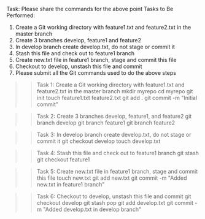 Task: Please share the commands for the above point
 Tasks to Be Performed: 
1. Create a Git working directory with feature1.txt and feature2.txt in the master branch 
2. Create 3 branches develop, feature1 and feature2 
3. In develop branch create develop.txt, do not stage or commit it 
4. Stash this file and check out to feature1 branch 
5. Create new.txt file in feature1 branch, stage and commit this file 
6. Checkout to develop, unstash this file and commit 
7. Please submit all the Git commands used to do the above steps


>>Task 1: Create a Git working directory with feature1.txt and feature2.txt in the master branch
mkdir myrepo
cd myrepo
git init
touch feature1.txt feature2.txt
git add .
git commit -m "Initial commit"

>>Task 2: Create 3 branches develop, feature1, and feature2
git branch develop
git branch feature1
git branch feature2

>>Task 3: In develop branch create develop.txt, do not stage or commit it
git checkout develop
touch develop.txt

>>Task 4: Stash this file and check out to feature1 branch
git stash
git checkout feature1

>>Task 5: Create new.txt file in feature1 branch, stage and commit this file
touch new.txt
git add new.txt
git commit -m "Added new.txt in feature1 branch"

>>Task 6: Checkout to develop, unstash this file and commit
git checkout develop
git stash pop
git add develop.txt
git commit -m "Added develop.txt in develop branch"